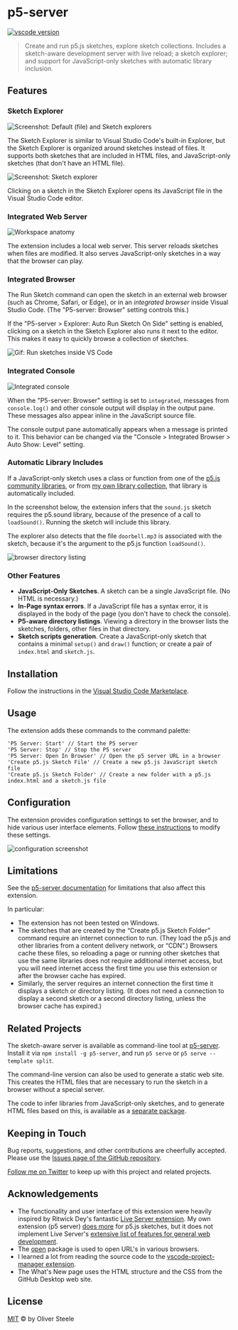 # p5-server

[![vscode version](https://vsmarketplacebadge.apphb.com/version/osteele.p5-server.svg)](https://marketplace.visualstudio.com/items?itemName=osteele.p5-server)

> Create and run p5.js sketches, explore sketch collections. Includes a
> sketch-aware development server with live reload; a sketch explorer; and
> support for JavaScript-only sketches with automatic library inclusion.

## Features

### Sketch Explorer

![Screenshot: Default (file) and Sketch explorers](images/file-and-sketch-explorers.png)

The Sketch Explorer is similar to Visual Studio Code's built-in Explorer, but
the Sketch Explorer is organized around sketches instead of files. It supports
both sketches that are included in HTML files, and JavaScript-only sketches
(that don't have an HTML file).

![Screenshot: Sketch explorer](images/sketch-explorer.png)

Clicking on a sketch in the Sketch Explorer opens its JavaScript file in the
Visual Studio Code editor.

### Integrated Web Server

![Workspace anatomy](images/anatomy.png)

The extension includes a local web server. This server reloads sketches when
files are modified. It also serves JavaScript-only sketches in a way that the
browser can play.

### Integrated Browser

The Run Sketch command can open the sketch in an external web browser (such as
Chrome, Safari, or Edge), or in an *integrated browser* inside Visual Studio
Code. (The "P5-server: Browser" setting controls this.)

If the "P5-server > Explorer: Auto Run Sketch On Side" setting is enabled,
clicking on a sketch in the Sketch Explorer also runs it next to the editor.
This makes it easy to quickly browse a collection of sketches.

<!-- ![Screenshot: Run sketches inside VS Code](./images/exploring-sketches.gif) -->
![Gif: Run sketches inside VS Code](https://images.osteele.com/vscode-p5server/exploring-sketches.gif)

### Integrated Console

![Integrated console](images/integrated-console.png)

When the "P5-server: Browser" setting is set to `integrated`, messages from
`console.log()` and other console output will display in the output pane. These
messages also appear inline in the JavaScript source file.

The console output pane automatically appears when a message is printed to it.
This behavior can be changed via the "Console > Integrated Browser > Auto Show:
Level" setting.

### Automatic Library Includes

If a JavaScript-only sketch uses a class or function from one of the [p5.js
community libraries](https://p5js.org/libraries/), or from [my own library
collection](https://osteele.github.io/p5.libs/), that library is automatically
included.

In the screenshot below, the extension infers that the `sound.js` sketch
requires the p5.sound library, because of the presence of a call to
`loadSound()`. Running the sketch will include this library.

The explorer also detects that the file `doorbell.mp3` is associated with the
sketch, because it's the argument to the p5.js function `loadSound()`.

![browser directory listing](images/library-inference.png)

### Other Features

* **JavaScript-Only Sketches**. A sketch can be a single JavaScript file. (No HTML is necessary.)
* **In-Page syntax errors**. If a JavaScript file has a syntax error, it is
  displayed in the body of the page (you don't have to check the console).
* **P5-aware directory listings**. Viewing a directory in the browser lists the
  sketches, folders, other files in that directory.
* **Sketch scripts generation**. Create a JavaScript-only sketch that contains a
  minimal `setup()` and `draw()` function; or create a pair of `index.html` and
  `sketch.js`.

## Installation

Follow the instructions in the
[Visual Studio Code Marketplace](https://marketplace.visualstudio.com/items?itemName=osteele.p5-server).

## Usage

The extension adds these commands to the command palette:

```text
'P5 Server: Start' // Start the P5 server
'P5 Server: Stop' // Stop the P5 server
'P5 Server: Open In Browser' // Open the p5 server URL in a browser
'Create p5.js Sketch File' // Create a new p5.js JavaScript sketch file
'Create p5.js Sketch Folder' // Create a new folder with a p5.js index.html and a sketch.js file
```

## Configuration

The extension provides configuration settings to set the browser, and to hide
various user interface elements. Follow [these
instructions](https://code.visualstudio.com/docs/getstarted/settings) to modify
these settings.

![configuration screenshot](images/configuration.png)

## Limitations

See the [p5-server
documentation](https://github.com/osteele/p5-server#limitations) for limitations
that also affect this extension.

In particular:

* The extension has not been tested on Windows.
* The sketches that are created by the “Create p5.js Sketch Folder” command
  require an internet connection to run. (They load the p5.js and other libraries
  from a content delivery network, or “CDN”.) Browsers cache these files, so
  reloading a page or running other sketches that use the same libraries
  does not require additional internet access, but you will need internet access
  the first time you use this extension or after the browser cache has expired.
* Similarly, the server requires an internet connection the first time it
  displays a sketch or directory listing. (It does not need a connection to
  display a second sketch or a second directory listing, unless the browser
  cache has expired.)

## Related Projects

The sketch-aware server is available as command-line tool at
[p5-server](https://osteele.github.io/p5-server/). Install it via `npm install
-g p5-server`, and run `p5 serve` or `p5 serve --template split`.

The command-line version can also be used to generate a static web site. This
creates the HTML files that are necessary to run the sketch in a browser without
a special server.

The code to infer libraries from JavaScript-only sketches, and to generate HTML
files based on this, is available as a [separate
package](https://osteele.github.io/p5-server/p5-analysis/).

## Keeping in Touch

Bug reports, suggestions, and other contributions are cheerfully accepted.
Please use the [Issues page of the GitHub
repository](https://github.com/osteele/vscode-p5server/issues).

[Follow me on Twitter](https://twitter.com/osteele) to keep up with this project
and related projects.

## Acknowledgements

* The functionality and user interface of this extension were heavily inspired
  by Ritwick Dey's fantastic [Live Server
  extension](https://ritwickdey.github.io/vscode-live-server/). My own extension
  (p5 server) [does more](#features) for p5.js sketches, but it does not
  implement Live Server's [extensive list of features for general web
  development](https://github.com/ritwickdey/vscode-live-server#features).
* The [open](https://github.com/sindresorhus/open#readme) package is used to
  open URL's in various browsers.
* I learned a lot from reading the source code to the [vscode-project-manager
  extension](https://github.com/alefragnani/vscode-project-manager).
* The What's New page uses the HTML structure and the CSS from the GitHub
  Desktop web site.

## License

[MIT](LICENSE) © by Oliver Steele
